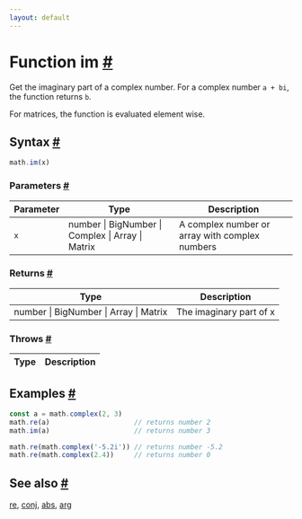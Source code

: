 ```yaml
---
layout: default
---
```


<!-- Note: This file is automatically generated from source code comments. Changes made in this file will be overridden. -->

<h1 id="function-im">Function im <a href="#function-im" title="Permalink">#</a></h1>

Get the imaginary part of a complex number.
For a complex number `a + bi`, the function returns `b`.

For matrices, the function is evaluated element wise.


<h2 id="syntax">Syntax <a href="#syntax" title="Permalink">#</a></h2>

```js
math.im(x)
```

<h3 id="parameters">Parameters <a href="#parameters" title="Permalink">#</a></h3>

Parameter | Type | Description
--------- | ---- | -----------
`x` | number &#124; BigNumber &#124; Complex &#124; Array &#124; Matrix |  A complex number or array with complex numbers

<h3 id="returns">Returns <a href="#returns" title="Permalink">#</a></h3>

Type | Description
---- | -----------
number &#124; BigNumber &#124; Array &#124; Matrix | The imaginary part of x


<h3 id="throws">Throws <a href="#throws" title="Permalink">#</a></h3>

Type | Description
---- | -----------


<h2 id="examples">Examples <a href="#examples" title="Permalink">#</a></h2>

```js
const a = math.complex(2, 3)
math.re(a)                     // returns number 2
math.im(a)                     // returns number 3

math.re(math.complex('-5.2i')) // returns number -5.2
math.re(math.complex(2.4))     // returns number 0
```


<h2 id="see-also">See also <a href="#see-also" title="Permalink">#</a></h2>

[re](re.html),
[conj](conj.html),
[abs](abs.html),
[arg](arg.html)

